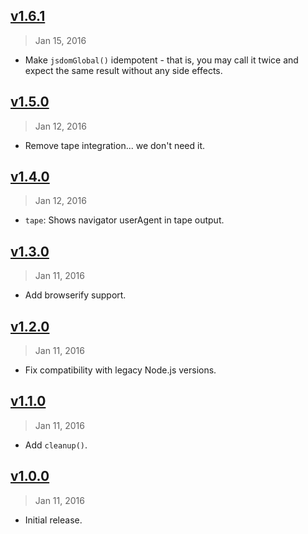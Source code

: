 ## [v1.6.1]
> Jan 15, 2016

- Make `jsdomGlobal()` idempotent - that is, you may call it twice and expect
the same result without any side effects.

[v1.6.1]: https://github.com/rstacruz/jsdom-global/compare/v1.5.0...v1.6.1

## [v1.5.0]
> Jan 12, 2016

- Remove tape integration... we don't need it.

[v1.5.0]: https://github.com/rstacruz/jsdom-global/compare/v1.4.0...v1.5.0

## [v1.4.0]
> Jan 12, 2016

- `tape`: Shows navigator userAgent in tape output.

[v1.4.0]: https://github.com/rstacruz/jsdom-global/compare/v1.3.0...v1.4.0

## [v1.3.0]
> Jan 11, 2016

- Add browserify support.

[v1.3.0]: https://github.com/rstacruz/jsdom-global/compare/v1.2.0...v1.3.0

## [v1.2.0]
> Jan 11, 2016

- Fix compatibility with legacy Node.js versions.

[v1.2.0]: https://github.com/rstacruz/jsdom-global/compare/v1.1.0...v1.2.0

## [v1.1.0]
> Jan 11, 2016

- Add `cleanup()`.

[v1.1.0]: https://github.com/rstacruz/jsdom-global/compare/v1.0.0...v1.1.0

## [v1.0.0]
> Jan 11, 2016

- Initial release.

[v1.0.0]: https://github.com/rstacruz/jsdom-global/tree/v1.0.0
